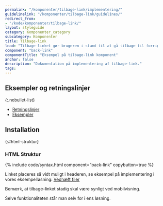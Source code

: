 ```yaml
---
permalink: "/komponenter/tilbage-link/implementering/"
guidelinelink: "/komponenter/tilbage-link/guidelines/"
redirect_from:
- "/kode/komponenter/tilbage-link/"
layout: styleguide
category: Komponenter_category
subcategory: Komponenter
title: Tilbage-link
lead: "Tilbage-linket gør brugeren i stand til at gå tilbage til forrige trin eller side i en selvbetjeningsløsning."
component: "back-link"
componentTitle: "Eksempel på tilbage-link komponent"
anchor: false
description: "Dokumentation på implementering af tilbage-link."
tags:
---
```


## Eksempler og retningslinjer

{:.nobullet-list}
- <a href="/komponenter/tilbage-link/#retningslinjer">Retningslinjer</a>
- <a href="/komponenter/tilbage-link/">Eksempler</a>

## Installation

{:#html-struktur}
### HTML Struktur

{% include code/syntax.html component="back-link" copybutton=true %}

Linket placeres så vidt muligt i headeren, se eksempel på implementering i vores eksempelløsning: <a href="/pages/eksempler/vedhaeft-fil/fil-1/?r={{page.permalink}}%23html-struktur">Vedhæft filer</a>

Bemærk, at tilbage-linket stadig skal være synligt ved mobilvisning.

Selve funktionaliteten står man selv for i ens løsning.
